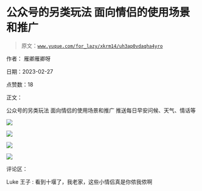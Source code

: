 # 公众号的另类玩法 面向情侣的使用场景和推广

> 原文：[`www.yuque.com/for_lazy/xkrm14/uh3ap0vdaqha4yro`](https://www.yuque.com/for_lazy/xkrm14/uh3ap0vdaqha4yro)



作者： 雁卿雁卿呀 

日期：2023-02-27 

点赞数：18 

正文： 

公众号的另类玩法 面向情侣的使用场景和推广 推送每日早安问候、天气、情话等 

![](img/ac424eb8dd3c88944d7224b677f69a01.png) 

![](img/3bff247497358e952fd68a0221817811.png) 

![](img/fafab7100d334585ac2eeea85418a056.png) 

![](img/cc680fa0deebe4f63276b1619aad56fc.png) 

评论区： 

Luke 王子 : 看到十堰了，我老家，这些小情侣真是你侬我侬啊 

